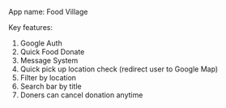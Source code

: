 App name: Food Village

Key features:
1. Google Auth
2. Quick Food Donate 
3. Message System
4. Quick pick up location check (redirect user to Google Map)
5. Filter by location 
6. Search bar by title
7. Doners can cancel donation anytime



